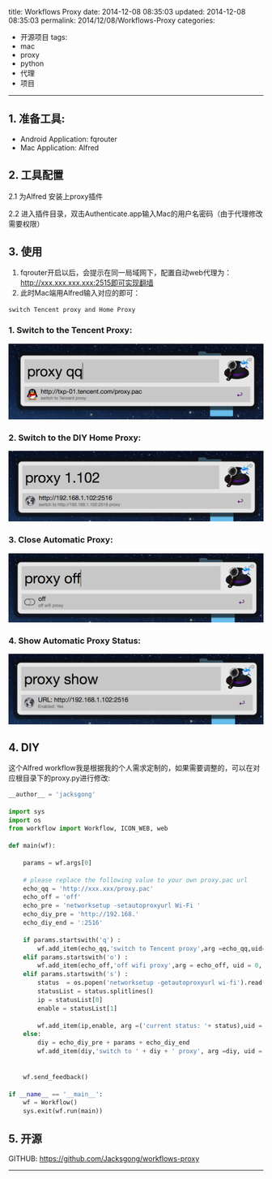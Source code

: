 title: Workflows Proxy
date: 2014-12-08 08:35:03
updated: 2014-12-08 08:35:03
permalink: 2014/12/08/Workflows-Proxy
categories:
- 开源项目
tags:
- mac
- proxy
- python
- 代理
- 项目

---

## 1. 准备工具:

- Android Application: fqrouter
- Mac Application: Alfred

## 2. 工具配置

2.1 为Alfred 安装上proxy插件

2.2 进入插件目录，双击Authenticate.app输入Mac的用户名密码（由于代理修改需要权限）

<!--more-->
## 3. 使用

1. fqrouter开启以后，会提示在同一局域网下，配置自动web代理为：http://xxx.xxx.xxx.xxx:2515即可实现翻墙
2. 此时Mac端用Alfred输入对应的即可：


`switch Tencent proxy and Home Proxy `

### 1. Switch to the Tencent Proxy:
![image](https://github.com/Jacksgong/workflows-proxy/raw/master/readme/raw_qq.png)
### 2. Switch to the DIY Home Proxy:
![image](https://github.com/Jacksgong/workflows-proxy/raw/master/readme/raw_diy.png)
### 3. Close Automatic Proxy:
![image](https://github.com/Jacksgong/workflows-proxy/raw/master/readme/raw_off.png)
### 4. Show Automatic Proxy Status:
![image](https://github.com/Jacksgong/workflows-proxy/raw/master/readme/raw_show.png)

## 4. DIY

这个Alfred workflow我是根据我的个人需求定制的，如果需要调整的，可以在对应根目录下的proxy.py进行修改:

```python
__author__ = 'jacksgong'

import sys
import os
from workflow import Workflow, ICON_WEB, web

def main(wf):

    params = wf.args[0]

    # please replace the following value to your own proxy.pac url
    echo_qq = 'http://xxx.xxx/proxy.pac'
    echo_off = 'off'
    echo_pre = 'networksetup -setautoproxyurl Wi-Fi '
    echo_diy_pre = 'http://192.168.'
    echo_diy_end = ':2516'

    if params.startswith('q') :
        wf.add_item(echo_qq,'switch to Tencent proxy',arg =echo_qq,uid=0,valid=True, icon = './qq-proxy.png')
    elif params.startswith('o') :
        wf.add_item(echo_off,'off wifi proxy',arg = echo_off, uid = 0, valid= True, icon = './off.png')
    elif params.startswith('s') :
        status  = os.popen('networksetup -getautoproxyurl wi-fi').read()
        statusList = status.splitlines()
        ip = statusList[0]
        enable = statusList[1]

        wf.add_item(ip,enable, arg =('current status: '+ status),uid = 0)
    else:
        diy = echo_diy_pre + params + echo_diy_end
        wf.add_item(diy,'switch to ' + diy + ' proxy', arg =diy, uid = 0, valid = True, icon = './others-proxy.png')


    wf.send_feedback()

if __name__ == '__main__':
    wf = Workflow()
    sys.exit(wf.run(main))
```

## 5. 开源

GITHUB: https://github.com/Jacksgong/workflows-proxy

---
